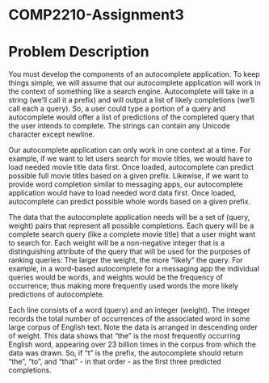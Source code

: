 # COMP2210-Assignment3

# Problem Description
You must develop the components of an autocomplete application. To keep things simple, we will assume that our autocomplete application will work in the context of something like a search engine. Autocomplete will take in a string (we’ll call it a prefix) and will output a list of likely completions (we’ll call each a query). So, a user could type a portion of a query and autocomplete would offer a list of predictions of the completed query that the user intends to complete. The strings can contain any Unicode character except newline.

Our autocomplete application can only work in one context at a time. For example, if we want to let users search for movie titles, we would have to load needed movie title data first. Once loaded, autocomplete can predict possible full movie titles based on a given prefix. Likewise, if we want to provide word completion similar to messaging apps, our autocomplete application would have to load needed word data first. Once loaded, autocomplete can predict possible whole words based on a given prefix.

The data that the autocomplete application needs will be a set of (query, weight) pairs that represent all possible completions. Each query will be a complete search query (like a complete movie title) that a user might want to search for. Each weight will be a non-negative integer that is a distinguishing attribute of the query that will be used for the purposes of ranking queries: The larger the weight, the more “likely” the query. For example, in a word-based autocomplete for a messaging app the individual queries would be words, and weights would be the frequency of occurrence; thus making more frequently used words the more likely predictions of autocomplete.

Each line consists of a word (query) and an integer (weight). The integer records the total number of occurrences of the associated word in some large corpus of English text. Note the data is arranged in descending order of weight. This data shows that “the” is the most frequently occurring English word, appearing over 23 billion times in the corpus from which the data was drawn. So, if “t” is the prefix, the autocomplete should return “the”, “to”, and “that” - in that order - as the first three predicted completions.
